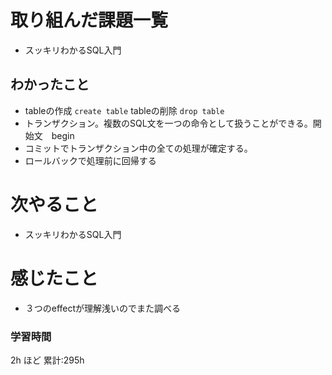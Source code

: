 # 取り組んだ課題一覧
- スッキリわかるSQL入門
## わかったこと
- tableの作成 `create table` tableの削除 `drop table`
- トランザクション。複数のSQL文を一つの命令として扱うことができる。開始文　begin
- コミットでトランザクション中の全ての処理が確定する。
- ロールバックで処理前に回帰する
# 次やること
- スッキリわかるSQL入門
# 感じたこと
- ３つのeffectが理解浅いのでまた調べる
### 学習時間

2h ほど
累計:295h
